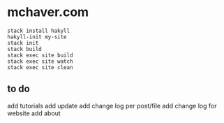 # mchaver.com

```
stack install hakyll
hakyll-init my-site
stack init
stack build
stack exec site build
stack exec site watch
stack exec site clean
```

## to do 
add tutorials
add update
add change log per post/file
add change log for website
add about
